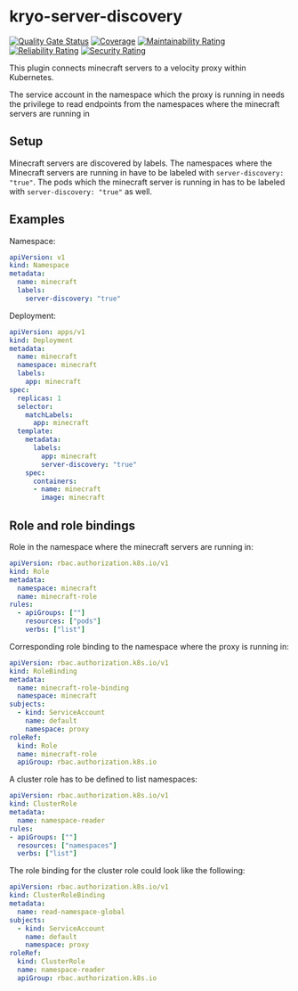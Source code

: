 # kryo-server-discovery
[![Quality Gate Status](https://sonarcloud.io/api/project_badges/measure?project=kryoniteorg_kryo-server-discovery&metric=alert_status)](https://sonarcloud.io/summary/new_code?id=kryoniteorg_kryo-server-discovery)
[![Coverage](https://sonarcloud.io/api/project_badges/measure?project=kryoniteorg_kryo-server-discovery&metric=coverage)](https://sonarcloud.io/summary/new_code?id=kryoniteorg_kryo-server-discovery)
[![Maintainability Rating](https://sonarcloud.io/api/project_badges/measure?project=kryoniteorg_kryo-server-discovery&metric=sqale_rating)](https://sonarcloud.io/summary/new_code?id=kryoniteorg_kryo-server-discovery)
[![Reliability Rating](https://sonarcloud.io/api/project_badges/measure?project=kryoniteorg_kryo-server-discovery&metric=reliability_rating)](https://sonarcloud.io/summary/new_code?id=kryoniteorg_kryo-server-discovery)
[![Security Rating](https://sonarcloud.io/api/project_badges/measure?project=kryoniteorg_kryo-server-discovery&metric=security_rating)](https://sonarcloud.io/summary/new_code?id=kryoniteorg_kryo-server-discovery)

This plugin connects minecraft servers to a velocity proxy within Kubernetes.

The service account in the namespace which the proxy is running in needs the privilege to read
endpoints from the namespaces where the minecraft servers are running in

## Setup
Minecraft servers are discovered by labels. The namespaces where the Minecraft servers are running in have to be
labeled with `server-discovery: "true"`. The pods which the minecraft server is running in has to be labeled with `server-discovery: "true"`
as well.

## Examples
Namespace:
```yaml
apiVersion: v1
kind: Namespace
metadata:
  name: minecraft
  labels:
    server-discovery: "true"
```

Deployment:
```yaml
apiVersion: apps/v1
kind: Deployment
metadata:
  name: minecraft
  namespace: minecraft
  labels:
    app: minecraft
spec:
  replicas: 1
  selector:
    matchLabels:
      app: minecraft
  template:
    metadata:
      labels:
        app: minecraft
        server-discovery: "true"
    spec:
      containers:
      - name: minecraft
        image: minecraft
```

## Role and role bindings
Role in the namespace where the minecraft servers are running in:
```yaml
apiVersion: rbac.authorization.k8s.io/v1
kind: Role
metadata:
  namespace: minecraft
  name: minecraft-role
rules:
  - apiGroups: [""]
    resources: ["pods"]
    verbs: ["list"]
```

Corresponding role binding to the namespace where the proxy is running in:
```yaml
apiVersion: rbac.authorization.k8s.io/v1
kind: RoleBinding
metadata:
  name: minecraft-role-binding
  namespace: minecraft
subjects:
  - kind: ServiceAccount
    name: default
    namespace: proxy
roleRef:
  kind: Role
  name: minecraft-role
  apiGroup: rbac.authorization.k8s.io
```

A cluster role has to be defined to list namespaces:
```yaml
apiVersion: rbac.authorization.k8s.io/v1
kind: ClusterRole
metadata:
  name: namespace-reader
rules:
- apiGroups: [""]
  resources: ["namespaces"]
  verbs: ["list"]
```

The role binding for the cluster role could look like the following:
```yaml
apiVersion: rbac.authorization.k8s.io/v1
kind: ClusterRoleBinding
metadata:
  name: read-namespace-global
subjects:
  - kind: ServiceAccount
    name: default
    namespace: proxy
roleRef:
  kind: ClusterRole
  name: namespace-reader
  apiGroup: rbac.authorization.k8s.io
```
